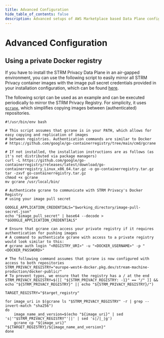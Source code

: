 ```yaml
---
title: Advanced Configuration
hide_table_of_contents: false
description: Advanced setups of AWS Marketplace based Data Plane configurations.
---
```


# Advanced Configuration

## Using a private Docker registry

If you have to install the STRM Privacy Data Plane in an air-gapped environment, you can use the following script to
easily mirror all STRM Privacy container images with the image pull secret credentials provided in your installation
configuration, which can be found [here](https://console.strmprivacy.io/settings/installation).

The following script can be used as an example and can be executed periodically to mirror the STRM Privacy Registry. 
For simplicity, it uses [`gcrane`](https://github.com/google/go-containerregistry/tree/main/cmd/gcrane), which 
simplifies copying images between (authenticated) repositories.

```shell showLineNumbers placeholders image_pull_secret=Docker Image Pull Secret, target_registry=Your Private Registry Host, working_directory=Script Working Directory
#!/usr/bin/env bash

# This script assumes that gcrane is in your PATH, which allows for easy copying and replication of images
# between registries. Authentication commands are similar to Docker
# https://github.com/google/go-containerregistry/tree/main/cmd/gcrane

# If not installed, the installation instructions are as follows (as it's not distributed via package managers)
curl -L https://github.com/google/go-containerregistry/releases/latest/download/go-containerregistry_Linux_x86_64.tar.gz -o go-containerregistry.tar.gz
tar -zxvf go-containerregistry.tar.gz
chmod +x gcrane
mv gcrane /usr/local/bin/

# Authenticate gcrane to communicate with STRM Privacy's Docker Registry
# using your image pull secret

GOOGLE_APPLICATION_CREDENTIALS="$working_directory/image-pull-secret.json"
echo "$image_pull_secret" | base64 --decode > "$GOOGLE_APPLICATION_CREDENTIALS"

# Ensure that gcrane can access your private registry if it requires authentication for pushing images
# A command to authenticate gcrane with access to a private registry would look similar to this:
# gcrane auth login "<REGISTRY_URI>" -u "<DOCKER_USERNAME>" -p "<DOCKER_PASSWORD>"

# The following command assumes that gcrane is now configured with access to both repositories
STRM_PRIVACY_REGISTRY="europe-west4-docker.pkg.dev/stream-machine-production/docker-public/"
# To prevent typos, we ensure that the registry has a / at the end
STRM_PRIVACY_REGISTRY=$([[ "${STRM_PRIVACY_REGISTRY: -1}" == "/" ]] && echo "${STRM_PRIVACY_REGISTRY}" || echo "${STRM_PRIVACY_REGISTRY}/")

TARGET_REGISTRY="$target_registry"

for image_uri in $(gcrane ls "$STRM_PRIVACY_REGISTRY" -r | grep --invert-match "sha256")
do
    image_name_and_version=$(echo "${image_uri}" | sed 's|'"$STRM_PRIVACY_REGISTRY"'||' | sed 's|/|_|g')
    gcrane cp "${image_uri}" "${TARGET_REGISTRY}/${image_name_and_version}"
done
```



[//]: # (## Using a values.yaml)

[//]: # ()
[//]: # (It is recommended to use a `values.yaml` over the `--set` option, as this prevents secrets from ending up in)

[//]: # (your terminal history and eases repeatability. If you plan to use a `values.yaml` instead of the inline Helm values:)

[//]: # (1. make sure to set the `license.installationType` to `AWS_MARKETPLACE`)

[//]: # (2. the `registry.imagePullSecret` can be omitted / left blank, as this is facilitated by your AWS Marketplace)

[//]: # (   deployment)

[//]: # ()
[//]: # (Run the following command to install the Helm chart &#40;ensure that your working directory is `awsmp-chart` as)

[//]: # (also shown in the `--set` example above&#41;:)

[//]: # (```shell)

[//]: # (helm install strmprivacy --namespace strmprivacy ./* --values values.yaml)

[//]: # (```)

[//]: # ()
[//]: # (After these steps, you should end up with a namespace `strmprivacy` with, by)

[//]: # (default, [all components]&#40;docs/03-quickstart/04-ccd/index.md#components&#41; enabled. If you)

[//]: # (wish otherwise, you can edit the `values.yaml` to match your needs.)


